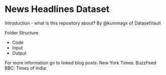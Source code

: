 # News Headlines Dataset
Introduction - what is this repository about?
By @kummagx of DatasetVault

Folder Structure
- Code
- Input
- Output

For more information go to linked blog posts:
New York Times: 
BuzzFeed
BBC:
Times of India: 
